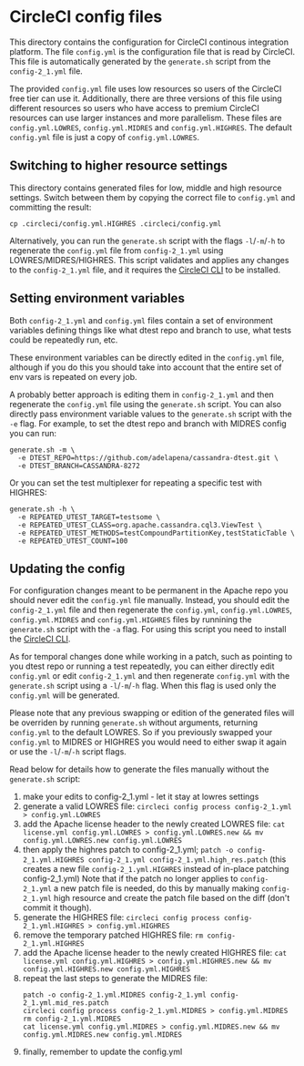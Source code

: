 <!--
#
# Licensed to the Apache Software Foundation (ASF) under one
# or more contributor license agreements.  See the NOTICE file
# distributed with this work for additional information
# regarding copyright ownership.  The ASF licenses this file
# to you under the Apache License, Version 2.0 (the
# "License"); you may not use this file except in compliance
# with the License.  You may obtain a copy of the License at
#
#     http://www.apache.org/licenses/LICENSE-2.0
#
# Unless required by applicable law or agreed to in writing, software
# distributed under the License is distributed on an "AS IS" BASIS,
# WITHOUT WARRANTIES OR CONDITIONS OF ANY KIND, either express or implied.
# See the License for the specific language governing permissions and
# limitations under the License.
#
-->

# CircleCI config files

This directory contains the configuration for CircleCI continous integration platform.
The file `config.yml` is the configuration file that is read by CircleCI. This file is
automatically generated by the `generate.sh` script from the `config-2_1.yml` file.

The provided `config.yml` file uses low resources so users of the CircleCI free tier can
use it. Additionally, there are three versions of this file using different resources so
users who have access to premium CircleCI resources can use larger instances and more
parallelism. These files are `config.yml.LOWRES`, `config.yml.MIDRES` and `config.yml.HIGHRES`.
The default `config.yml` file is just a copy of `config.yml.LOWRES`.

## Switching to higher resource settings
This directory contains generated files for low, middle and high resource settings.
Switch between them by copying the correct file to `config.yml` and committing the result:

`cp .circleci/config.yml.HIGHRES .circleci/config.yml`

Alternatively, you can run the `generate.sh` script with the flags `-l`/`-m`/`-h`
to regenerate the `config.yml` file from `config-2_1.yml` using LOWRES/MIDRES/HIGHRES.
This script validates and applies any changes to the `config-2_1.yml` file, and it
requires the [CircleCI CLI](https://circleci.com/docs/2.0/local-cli/#install) to be
installed.

## Setting environment variables
Both `config-2_1.yml` and `config.yml` files contain a set of environment variables
defining things like what dtest repo and branch to use, what tests could be repeatedly
run, etc.

These environment variables can be directly edited in the `config.yml` file, although if
you do this you should take into account that the entire set of env vars is repeated on
every job.

A probably better approach is editing them in `config-2_1.yml` and then regenerate the
`config.yml` file using the `generate.sh` script. You can also directly pass environment
variable values to the `generate.sh` script with the `-e` flag. For example, to set the
dtest repo and branch with MIDRES config you can run:

```
generate.sh -m \
  -e DTEST_REPO=https://github.com/adelapena/cassandra-dtest.git \
  -e DTEST_BRANCH=CASSANDRA-8272
```

Or you can set the test multiplexer for repeating a specific test with HIGHRES:

```
generate.sh -h \
  -e REPEATED_UTEST_TARGET=testsome \
  -e REPEATED_UTEST_CLASS=org.apache.cassandra.cql3.ViewTest \
  -e REPEATED_UTEST_METHODS=testCompoundPartitionKey,testStaticTable \
  -e REPEATED_UTEST_COUNT=100
```

## Updating the config
For configuration changes meant to be permanent in the Apache repo you should never edit
the `config.yml` file manually. Instead, you should edit the `config-2_1.yml` file and then
regenerate the `config.yml`, `config.yml.LOWRES`, `config.yml.MIDRES` and `config.yml.HIGHRES`
files by runnining the `generate.sh` script with the `-a` flag. For using this script you
need to install the [CircleCI CLI](https://circleci.com/docs/2.0/local-cli/#install).

As for temporal changes done while working in a patch, such as pointing to you dtest repo or
running a test repeatedly, you can either directly edit `config.yml` or edit `config-2_1.yml`
and then regenerate `config.yml` with the `generate.sh` script using a `-l`/`-m`/`-h` flag.
When this flag is used only the `config.yml` will be generated.

Please note that any previous swapping or edition of the generated files will be overriden
by running `generate.sh` without arguments, returning `config.yml` to the default LOWRES. So if
you previously swapped your `config.yml` to MIDRES or HIGHRES you would need to either swap it
again or use the `-l`/`-m`/`-h` script flags.

Read below for details how to generate the files manually without the `generate.sh` script:

1. make your edits to config-2_1.yml - let it stay at lowres settings
2. generate a valid LOWRES file:
   `circleci config process config-2_1.yml > config.yml.LOWRES`
3. add the Apache license header to the newly created LOWRES file:
   `cat license.yml config.yml.LOWRES > config.yml.LOWRES.new && mv config.yml.LOWRES.new config.yml.LOWRES`
4. then apply the highres patch to config-2_1.yml;
   `patch -o config-2_1.yml.HIGHRES config-2_1.yml config-2_1.yml.high_res.patch`
   (this creates a new file `config-2_1.yml.HIGHRES` instead of in-place patching
   config-2_1.yml)
   Note that if the patch no longer applies to `config-2_1.yml` a new patch file
   is needed, do this by manually making `config-2_1.yml` high resource and create
   the patch file based on the diff (don't commit it though).
5. generate the HIGHRES file:
   `circleci config process config-2_1.yml.HIGHRES > config.yml.HIGHRES`
6. remove the temporary patched HIGHRES file: `rm config-2_1.yml.HIGHRES`
7. add the Apache license header to the newly created HIGHRES file:
   `cat license.yml config.yml.HIGHRES > config.yml.HIGHRES.new && mv config.yml.HIGHRES.new config.yml.HIGHRES`
8. repeat the last steps to generate the MIDRES file:
   ```
   patch -o config-2_1.yml.MIDRES config-2_1.yml config-2_1.yml.mid_res.patch
   circleci config process config-2_1.yml.MIDRES > config.yml.MIDRES
   rm config-2_1.yml.MIDRES
   cat license.yml config.yml.MIDRES > config.yml.MIDRES.new && mv config.yml.MIDRES.new config.yml.MIDRES
   ```
9. finally, remember to update the config.yml
